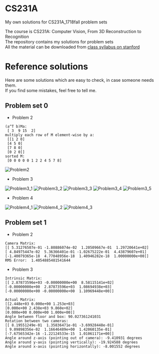 # CS231A
My own solutions for CS231A_1718fall problem sets

The course is CS231A: Computer Vision, From 3D Reconstruction to Recognition
<br>The repository contains my solutions for problem sets
<br>All the material can be downloaded from [class syllabus on stanford](http://web.stanford.edu/class/cs231a/syllabus.html)
<br>
# Reference solutions
Here are some solutions which are easy to check, in case someone needs them.
<br>If you find some mistakes, feel free to tell me.
## Problem set 0
- Problem 2
```
(a^T b)Ma: 
 [ 3  9 15  2]
multiply each row of M element-wise by a: 
 [[1 2 0]
 [4 5 0]
 [7 8 0]
 [0 2 0]]
sorted M: 
 [0 0 0 0 0 1 2 2 4 5 7 8]
 ```
 ![Problem2](https://github.com/mikucy/CS231A/raw/master/ps0_code/solutions/Problem2.png)
- Problem 3

 ![Problem3_1](https://github.com/mikucy/CS231A/raw/master/ps0_code/solutions/Problem3_1.png)
 ![Problem3_2](https://github.com/mikucy/CS231A/raw/master/ps0_code/solutions/Problem3_2.png)
 ![Problem3_3](https://github.com/mikucy/CS231A/raw/master/ps0_code/solutions/Problem3_3.png)
 ![Problem3_4](https://github.com/mikucy/CS231A/raw/master/ps0_code/solutions/Problem3_4.png)
 ![Problem3_5](https://github.com/mikucy/CS231A/raw/master/ps0_code/solutions/Problem3_5.png)

 - Problem 4

 ![Problem4_1](https://github.com/mikucy/CS231A/raw/master/ps0_code/solutions/Problem4_1.png)
 ![Problem4_2](https://github.com/mikucy/CS231A/raw/master/ps0_code/solutions/Problem4_2.png)
 ![Problem4_3](https://github.com/mikucy/CS231A/raw/master/ps0_code/solutions/Problem4_3.png)
## Problem set 1
 - Problem 2
 ```
 Camera Matrix:
 [[ 5.31276507e-01 -1.80886074e-02  1.20509667e-01  1.29720641e+02]
 [ 4.84975447e-02  5.36366401e-01 -1.02675222e-01  4.43879607e+01]
 [-1.40079365e-18  4.77048956e-18  1.40946282e-18  1.00000000e+00]]
RMS Error:  1.4054885481541644
 ```
 - Problem 3
 ```
 Intrinsic Matrix:
 [[ 2.87873596e+03 -0.00000000e+00  8.58115141e+02]
 [-0.00000000e+00  2.87873596e+03  1.08694938e+03]
 [-0.00000000e+00 -0.00000000e+00  1.10969448e+00]]
 
Actual Matrix:
 [[2.448e+03 0.000e+00 1.253e+03]
 [0.000e+00 2.438e+03 9.860e+02]
 [0.000e+00 0.000e+00 1.000e+00]]
Angle between floor and box: 90.027361241031
Rotation between two cameras:
 [[ 8.19551249e-01  1.35836471e-01 -3.69928448e-01]
 [ 9.09898356e-02  1.16646489e+00  1.42060135e-01]
 [-7.67565342e-16 -1.22124533e-15  1.01061171e+00]]
Angle around z-axis (pointing out of camera): -9.410931 degrees
Angle around y-axis (pointing vertically): -19.924588 degrees
Angle around x-axis (pointing horizontally): -8.001552 degrees

 ```
